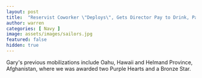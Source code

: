 ```yaml
---
layout: post
title:  "Reservist Coworker \"Deploys\", Gets Director Pay to Drink, Party in San Diego"
author: warren
categories: [ Navy ]
image: assets/images/sailors.jpg
featured: false
hidden: true
---
```


Gary's previous mobilizations include Oahu, Hawaii and Helmand Province, Afghanistan, where we was awarded two Purple Hearts and a Bronze Star.